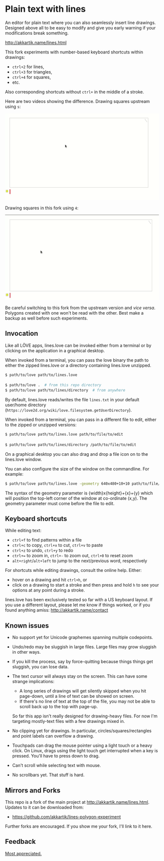 # Plain text with lines

An editor for plain text where you can also seamlessly insert line drawings.
Designed above all to be easy to modify and give you early warning if your
modifications break something.

http://akkartik.name/lines.html

This fork experiments with number-based keyboard shortcuts within drawings:

  * `ctrl+2` for lines,
  * `ctrl+3` for triangles,
  * `ctrl+4` for squares,
  * etc.

Also corresponding shortcuts without `ctrl+` in the middle of a stroke.

Here are two videos showing the difference. Drawing squares upstream using
`s`:

![before](before.gif)

Drawing squares in this fork using `4`:

![after](after.gif)

Be careful switching to this fork from the upstream version and _vice versa_.
Polygons created with one won't be read with the other. Best make a backup as
well before such experiments.

## Invocation

Like all LÖVE apps, lines.love can be invoked either from a terminal or
by clicking on the application in a graphical desktop.

When invoked from a terminal, you can pass the love binary the path to either
the zipped lines.love or a directory containing lines.love unzipped.

```sh
$ path/to/love path/to/lines.love

$ path/to/love .  # from this repo directory
$ path/to/love path/to/lines/directory  # from anywhere
```

By default, lines.love reads/writes the file `lines.txt` in your default
user/home directory (`https://love2d.org/wiki/love.filesystem.getUserDirectory`).

When invoked from a terminal, you can pass in a different file to edit, either
to the zipped or unzipped versions:

```sh
$ path/to/love path/to/lines.love path/to/file/to/edit

$ path/to/love path/to/lines/directory /path/to/file/to/edit
```

On a graphical desktop you can also drag and drop a file icon on to the
lines.love window.

You can also configure the size of the window on the commandline. For example:

```sh
$ path/to/love path/to/lines.love -geometry 640x480+10+10 path/to/file/to/edit
```

The syntax of the geometry parameter is {width}x{height}+{x}+{y} which will
position the top-left corner of the window at co-ordinate (x,y). The geometry
parameter must come before the file to edit.

## Keyboard shortcuts

While editing text:
* `ctrl+f` to find patterns within a file
* `ctrl+c` to copy, `ctrl+x` to cut, `ctrl+v` to paste
* `ctrl+z` to undo, `ctrl+y` to redo
* `ctrl+=` to zoom in, `ctrl+-` to zoom out, `ctrl+0` to reset zoom
* `alt+right`/`alt+left` to jump to the next/previous word, respectively

For shortcuts while editing drawings, consult the online help. Either:
* hover on a drawing and hit `ctrl+h`, or
* click on a drawing to start a stroke and then press and hold `h` to see your
  options at any point during a stroke.

lines.love has been exclusively tested so far with a US keyboard layout. If
you use a different layout, please let me know if things worked, or if you
found anything amiss: http://akkartik.name/contact

## Known issues

* No support yet for Unicode graphemes spanning multiple codepoints.

* Undo/redo may be sluggish in large files. Large files may grow sluggish in
  other ways.

* If you kill the process, say by force-quitting because things things get
  sluggish, you can lose data.

* The text cursor will always stay on the screen. This can have some strange
  implications:

    * A long series of drawings will get silently skipped when you hit
      page-down, until a line of text can be showed on screen.
    * If there's no line of text at the top of the file, you may not be able
      to scroll back up to the top with page-up.

  So far this app isn't really designed for drawing-heavy files. For now I'm
  targeting mostly-text files with a few drawings mixed in.

* No clipping yet for drawings. In particular, circles/squares/rectangles and
  point labels can overflow a drawing.

* Touchpads can drag the mouse pointer using a light touch or a heavy click.
  On Linux, drags using the light touch get interrupted when a key is pressed.
  You'll have to press down to drag.

* Can't scroll while selecting text with mouse.

* No scrollbars yet. That stuff is hard.

## Mirrors and Forks

This repo is a fork of the main project at http://akkartik.name/lines.html.
Updates to it can be downloaded from:

* https://github.com/akkartik/lines-polygon-experiment

Further forks are encouraged. If you show me your fork, I'll link to it here.

## Feedback

[Most appreciated.](http://akkartik.name/contact)
